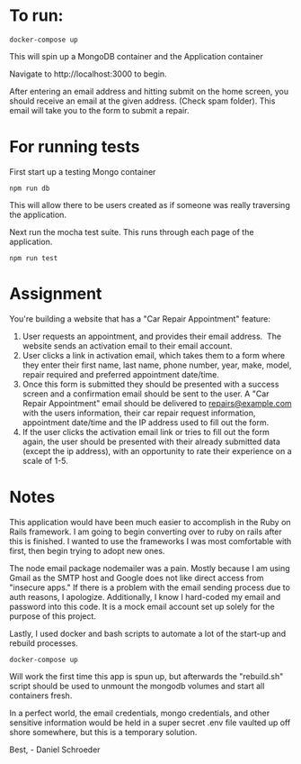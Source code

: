 # To run:
```
docker-compose up
```

This will spin up a MongoDB container and the Application container

Navigate to http://localhost:3000 to begin.

After entering an email address and hitting submit on the home screen, you should receive an email at the given address. (Check spam folder).
This email will take you to the form to submit a repair.


# For running tests
First start up a testing Mongo container
```
npm run db
```
This will allow there to be users created as if someone was really traversing the application.

Next run the mocha test suite. This runs through each page of the application.
```
npm run test
```

# Assignment

You're building a website that has a "Car Repair Appointment" feature:

1. User requests an appointment, and provides their email address.  The website sends an activation email to their email account.
2. User clicks a link in activation email, which takes them to a form where they enter their first name, last name, phone number, year, make, model, repair required and preferred appointment date/time.
3. Once this form is submitted they should be presented with a success screen and a confirmation email should be sent to the user. A "Car Repair Appointment" email should be delivered to repairs@example.com with the users information, their car repair request information, appointment date/time and the IP address used to fill out the form.
4. If the user clicks the activation email link or tries to fill out the form again, the user should be presented with their already submitted data (except the ip address), with an opportunity to rate their experience on a scale of 1-5.


# Notes

This application would have been much easier to accomplish in the Ruby on Rails framework. I am going to begin converting over to ruby on rails after this is finished. I wanted to use the frameworks I was most comfortable with first, then begin trying to adopt new ones.

The node email package nodemailer was a pain. Mostly because I am using Gmail as the SMTP host and Google does not like direct access from "insecure apps." If there is a problem with the email sending process due to auth reasons, I apologize. Additionally, I know I hard-coded my email and password into this code. It is a mock email account set up solely for the purpose of this project.

Lastly, I used docker and bash scripts to automate a lot of the start-up and rebuild processes.
```
docker-compose up
```
Will work the first time this app is spun up, but afterwards the "rebuild.sh" script should be used to unmount the mongodb volumes and start all containers fresh.

In a perfect world, the email credentials, mongo credentials, and other sensitive information would be held in a super secret .env file vaulted up off shore somewhere, but this is a temporary solution.

Best,
\- Daniel Schroeder
